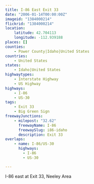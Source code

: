 ```yaml
---
title: I-86 East Exit 33
date: "2006-01-14T00:00:00Z"
imageid: "1384000214"
flickrid: "1384000214"
location:
    latitude: 42.704113
    longitude: -112.939188
places: []
counties:
    - Power County|Idaho|United States
countries:
    - United States
states:
    - Idaho|United States
highwaytypes:
    - Interstate Highway
    - US Highway
highways:
    - I-86
    - US-30
tags:
    - Exit 33
    - Big Green Sign
freewayJunctions:
    - milepost: "32.62"
      freewayName: I-86
      freewaySlug: i86-idaho
      description: Exit 33
overlaps:
    - name: I-86/US-30
      highways:
        - I-86
        - US-30

---
```

I-86 east at Exit 33, Neeley Area